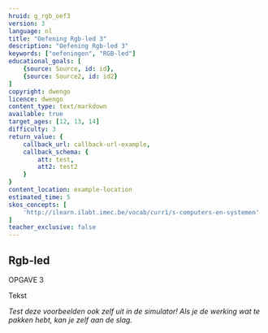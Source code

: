 ```yaml
---
hruid: g_rgb_oef3
version: 3
language: nl
title: "Oefening Rgb-led 3"
description: "Oefening Rgb-led 3"
keywords: ["oefeningen", "RGB-led"]
educational_goals: [
    {source: Source, id: id}, 
    {source: Source2, id: id2}
]
copyright: dwengo
licence: dwengo
content_type: text/markdown
available: true
target_ages: [12, 13, 14]
difficulty: 3
return_value: {
    callback_url: callback-url-example,
    callback_schema: {
        att: test,
        att2: test2
    }
}
content_location: example-location
estimated_time: 5
skos_concepts: [
    'http://ilearn.ilabt.imec.be/vocab/curr1/s-computers-en-systemen'
]
teacher_exclusive: false
---
```

## Rgb-led

OPGAVE 3

Tekst


*Test deze voorbeelden ook zelf uit in de simulator! Als je de werking wat te pakken hebt, kan je zelf aan de slag.*
